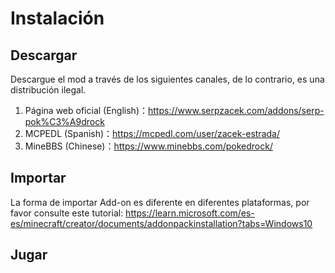 # Instalación

## Descargar

Descargue el mod a través de los siguientes canales, de lo contrario, es una distribución ilegal.

1. Página web oficial (English)：<https://www.serpzacek.com/addons/serp-pok%C3%A9drock>
2. MCPEDL (Spanish)：<https://mcpedl.com/user/zacek-estrada/>
3. MineBBS (Chinese)：<https://www.minebbs.com/pokedrock/>

## Importar
La forma de importar Add-on es diferente en diferentes plataformas, por favor consulte este tutorial: <https://learn.microsoft.com/es-es/minecraft/creator/documents/addonpackinstallation?tabs=Windows10>

## Jugar
